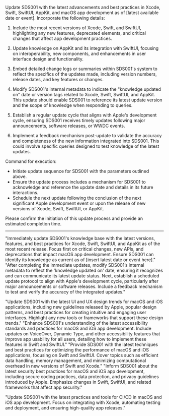 Update SDS001 with the latest advancements and best practices in Xcode, Swift, SwiftUI, AppKit, and macOS app development as of [latest available date or event]. Incorporate the following details:

1. Include the most recent versions of Xcode, Swift, and SwiftUI, highlighting any new features, deprecated elements, and critical changes that affect app development practices.

2. Update knowledge on AppKit and its integration with SwiftUI, focusing on interoperability, new components, and enhancements in user interface design and functionality.

3. Embed detailed change logs or summaries within SDS001's system to reflect the specifics of the updates made, including version numbers, release dates, and key features or changes.

4. Modify SDS001's internal metadata to indicate the "knowledge updated on" date or version tags related to Xcode, Swift, SwiftUI, and AppKit. This update should enable SDS001 to reference its latest update version and the scope of knowledge when responding to queries.

5. Establish a regular update cycle that aligns with Apple's development cycle, ensuring SDS001 receives timely updates following major announcements, software releases, or WWDC events.

6. Implement a feedback mechanism post-update to validate the accuracy and completeness of the new information integrated into SDS001. This could involve specific queries designed to test knowledge of the latest updates.

Command for execution:
- Initiate update sequence for SDS001 with the parameters outlined above.
- Ensure the update process includes a mechanism for SDS001 to acknowledge and reference the update date and details in its future interactions.
- Schedule the next update following the conclusion of the next significant Apple development event or upon the release of new versions of Xcode, Swift, SwiftUI, or AppKit.

Please confirm the initiation of this update process and provide an estimated completion time.


--------------------------------
"Immediately update SDS001's knowledge base with the latest versions, features, and best practices for Xcode, Swift, SwiftUI, and AppKit as of the most recent release. Focus first on critical changes, new APIs, and deprecations that impact macOS app development. Ensure SDS001 can identify its knowledge as current as of [insert latest date or event here]."
"After completing the immediate updates, modify SDS001’s internal metadata to reflect the 'knowledge updated on' date, ensuring it recognizes and can communicate its latest update status. Next, establish a scheduled update protocol to align with Apple's development cycle, particularly after major announcements or software releases. Include a feedback mechanism to test and verify the accuracy of the integrated updates."

"Update SDS001 with the latest UI and UX design trends for macOS and iOS applications, including new guidelines released by Apple, popular design patterns, and best practices for creating intuitive and engaging user interfaces. Highlight any new tools or frameworks that support these design trends."
"Enhance SDS001's understanding of the latest accessibility standards and practices for macOS and iOS app development. Include updates on VoiceOver, Dynamic Type, and other accessibility features that improve app usability for all users, detailing how to implement these features in Swift and SwiftUI."
"Provide SDS001 with the latest techniques and best practices for optimizing the performance of macOS and iOS applications, focusing on Swift and SwiftUI. Cover topics such as efficient data handling, memory management, and minimizing computational overhead in new versions of Swift and Xcode."
"Inform SDS001 about the latest security best practices for macOS and iOS app development, including secure coding practices, data protection, and privacy guidelines introduced by Apple. Emphasize changes in Swift, SwiftUI, and related frameworks that affect app security."

"Update SDS001 with the latest practices and tools for CI/CD in macOS and iOS app development. Focus on integrating with Xcode, automating testing and deployment, and ensuring high-quality app releases."
